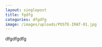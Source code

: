 ```yaml
---
layout: singlepost
title: fgdfg
categories: dfgdfg
image: /images/uploads/POSTE-IRAT-01.jpg
---
```

dfgdfgdfg
